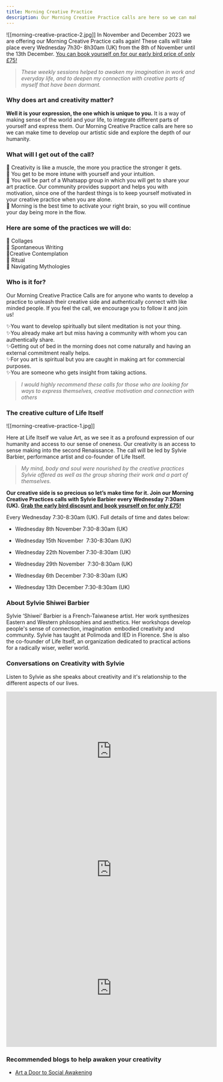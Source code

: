 ```yaml
---
title: Morning Creative Practice
description: Our Morning Creative Practice calls are here so we can make time to develop our artistic side and explore the depth of our humanity.
---
```

![[morning-creative-practice-2.jpg]]
In November and December 2023 we are offering our Morning Creative Practice calls again! These calls will take place every Wednesday 7h30- 8h30am (UK) from the 8th of November until the 13th December. [You can book yourself on for our early bird price of only £75!](https://ti.to/art-earth-tech/online-calls)

>*These weekly sessions helped to awaken my imagination in work and everyday life, and to deepen my connection with creative parts of myself that have been dormant.*

### Why does art and creativity matter? 

**Well it is your expression, the one which is unique to you.** 
It is a way of making sense of the world and your life, to integrate different parts of yourself and express them. Our Morning Creative Practice calls are here so we can make time to develop our artistic side and explore the depth of our humanity.

### What will I get out of the call?

💪 Creativity is like a muscle, the more you practice the stronger it gets.<br/>
🦚 You get to be more intune with yourself and your intuition.<br/>
🎨 You will be part of a Whatsapp group in which you will get to share your art practice. Our community provides support and helps you with motivation, since one of the hardest things is to keep yourself motivated in your creative practice when you are alone.<br/>
🌅 Morning is the best time to activate your right brain, so you will continue your day being more in the flow.<br/>

### Here are some of the practices we will do:

🌟 Collages<br/>
🌟 Spontaneous Writing<br/>
🌟Creative Contemplation<br/>
🌟 Ritual<br/>
🌟 Navigating Mythologies<br/>

### Who is it for?

Our Morning Creative Practice Calls are for anyone who wants to develop a practice to unleash their creative side and authentically connect with like minded people. If you feel the call, we encourage you to follow it and join us!

✨You want to develop spiritually but silent meditation is not your thing.<br/>
✨You already make art but miss having a community with whom you can authentically share.<br/>
✨Getting out of bed in the morning does not come naturally and having an external commitment really helps.<br/>
✨For you art is spiritual but you are caught in making art for commercial purposes.<br/>
✨You are someone who gets insight from taking actions.<br/>


>*I would highly recommend these calls for those who are looking for ways to express themselves, creative motivation and connection with others*

### The creative culture of Life Itself 

![[morning-creative-practice-1.jpg]]

Here at Life Itself we value Art, as we see it as a profound expression of our humanity and access to our sense of oneness. Our creativity is an access to sense making into the second Renaissance. The call will be led by Sylvie Barbier, performance artist and co-founder of Life Itself.

>*My mind, body and soul were nourished by the creative practices Sylvie offered as well as the group sharing their work and a part of themselves.*

**Our creative side is so precious so let’s make time for it. Join our Morning Creative Practices calls with Sylvie Barbier every Wednesday 7:30am (UK). [Grab the early bird discount and book yourself on for only £75!](https://ti.to/art-earth-tech/online-calls)**

Every Wednesday 7:30-8:30am (UK). Full details of time and dates below:

- Wednesday 8th November 7:30-8:30am (UK) 

- Wednesday 15th November  7:30-8:30am (UK) 

- Wednesday 22th November 7:30-8:30am (UK) 

- Wednesday 29th November  7:30-8:30am (UK) 

- Wednesday 6th December 7:30-8:30am (UK) 

- Wednesday 13th December 7:30-8:30am (UK)

### About Sylvie Shiwei Barbier

Sylvie ‘Shiwei’ Barbier is a French-Taiwanese artist. Her work synthesizes Eastern and Western philosophies and aesthetics. Her workshops develop people's sense of connection, imagination  embodied creativity and community. Sylvie has taught at Polimoda and IED in Florence. She is also the co-founder of Life Itself, an organization dedicated to practical actions for a radically wiser, weller world.

### Conversations on Creativity with Sylvie
Listen to Sylvie as she speaks about creativity and it's relationship to the different aspects of our lives.

<iframe width="560" height="315" src="https://www.youtube.com/embed/-8zR_AbAZJk?si=MX3JJuIPdlBjTOii" title="YouTube video player" frameborder="0" allow="accelerometer; autoplay; clipboard-write; encrypted-media; gyroscope; picture-in-picture; web-share" allowfullscreen></iframe>


<iframe width="560" height="315" src="https://www.youtube.com/embed/AbESET36hZs?si=bREI8qLfyPl-vVyu" title="YouTube video player" frameborder="0" allow="accelerometer; autoplay; clipboard-write; encrypted-media; gyroscope; picture-in-picture; web-share" allowfullscreen></iframe>


<iframe width="560" height="315" src="https://www.youtube.com/embed/p-KA-1gMMqs?si=oT0EIjgRBUrJiH3z" title="YouTube video player" frameborder="0" allow="accelerometer; autoplay; clipboard-write; encrypted-media; gyroscope; picture-in-picture; web-share" allowfullscreen></iframe>

### Recommended blogs to help awaken your creativity
- [Art a Door to Social Awakening](https://lifeitself.org/blog/2023/10/02/art-a-door-to-social-awakening)